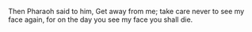 Then Pharaoh said to him, Get away from me; take care never to see my face again, for on the day you see my face you shall die.
